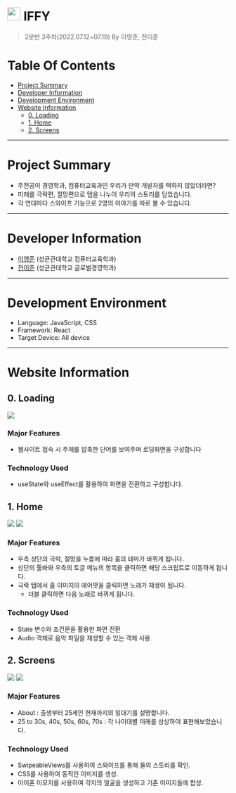 # <img src="https://user-images.githubusercontent.com/68576681/177258571-64e4855d-bdca-4335-b221-e23d54708cbe.jpg" width="30" height="30"> IFFY
> 2분반 3주차(2022.07.12~07.19) By 이영준, 전이준
# Table Of Contents
* [Project Summary](#project-summary)
* [Developer Information](#developer-information)
* [Development Environment](#development-environment)
* [Website Information](#website-information)
  * [0. Loading](#0-loading)
  * [1. Home](#1-home)
  * [2. Screens](#2-screens)
***
# Project Summary
* 주전공이 경영학과, 컴퓨터교육과인 우리가 만약 개발자를 택하지 않았더라면?
* 미래를 극락편, 절망편으로 탭을 나누어 우리의 스토리를 담았습니다.
* 각 연대마다 스와이프 기능으로 2명의 이야기를 따로 볼 수 있습니다.
***
# Developer Information
* [이영준](https://github.com/leeyjwinter) (성균관대학교 컴퓨터교육학과)
* [전이준](https://github.com/Yijun-Jeon) (성균관대학교 글로벌경영학과)
***
# Development Environment
* Language: JavaScript, CSS
* Framework: React
* Target Device: All device
***
# Website Information
## 0. Loading
<img src="https://user-images.githubusercontent.com/86416273/179717822-21b93c1a-9d91-4a26-9e4c-344cb63bf7fe.PNG">

### Major Features
* 웹사이트 접속 시 주제를 압축한 단어를 보여주며 로딩화면을 구성합니다
### Technology Used
* useState와 useEffect를 활용하여 화면을 전환하고 구성합니다.

## 1. Home
<img src="https://user-images.githubusercontent.com/86416273/179717827-e37033f8-2e37-4ad6-8e60-4a25ae790860.PNG">
<img src="https://user-images.githubusercontent.com/86416273/179717823-62768da1-89ad-4860-b822-921a9d339729.PNG">

### Major Features
* 우측 상단의 극락, 절망을 누름에 따라 홈의 테마가 바뀌게 됩니다.
* 상단의 툴바와 우측의 토글 메뉴의 항목을 클릭하면 해당 스크립트로 이동하게 됩니다.
* 극락 탭에서 홈 이미지의 에어팟을 클릭하면 노래가 재생이 됩니다.
  * 더블 클릭하면 다음 노래로 바뀌게 됩니다.
### Technology Used
* State 변수와 조건문을 활용한 화면 전환
* Audio 객체로 음악 파일을 재생할 수 있는 객체 사용
## 2. Screens
<img src="https://user-images.githubusercontent.com/86416273/179717814-74917c87-df71-4e58-af6f-212a6909bd2e.PNG">
<img src="https://user-images.githubusercontent.com/86416273/179717832-9c99f091-40a0-407d-aac7-fa59d78ea4ae.PNG">

### Major Features
* About : 출생부터 25세인 현재까지의 일대기를 설명합니다.
* 25 to 30s, 40s, 50s, 60s, 70s : 각 나이대별 미래를 상상하여 표현해보았습니다.
### Technology Used
* SwipeableViews를 사용하여 스와이프를 통해 둘의 스토리를 확인.
* CSS를 사용하여 동적인 이미지를 생성.
* 아이폰 이모지를 사용하여 각자의 얼굴을 생성하고 기존 이미지들에 합성.
